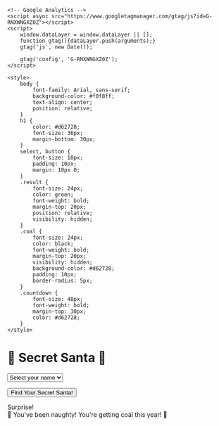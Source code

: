 <!DOCTYPE html>
<html lang="en">
<head>
    <meta charset="UTF-8">
    <meta name="viewport" content="width=device-width, initial-scale=1.0">
    <title>Secret Santa</title>

    <!-- Google Analytics -->
    <script async src="https://www.googletagmanager.com/gtag/js?id=G-RNXWNGXZ0Z"></script>
    <script>
        window.dataLayer = window.dataLayer || [];
        function gtag(){dataLayer.push(arguments);}
        gtag('js', new Date());

        gtag('config', 'G-RNXWNGXZ0Z');
    </script>

    <style>
        body {
            font-family: Arial, sans-serif;
            background-color: #f0f8ff;
            text-align: center;
            position: relative;
        }
        h1 {
            color: #d62728;
            font-size: 36px;
            margin-bottom: 30px;
        }
        select, button {
            font-size: 18px;
            padding: 10px;
            margin: 10px 0;
        }
        .result {
            font-size: 24px;
            color: green;
            font-weight: bold;
            margin-top: 20px;
            position: relative;
            visibility: hidden;
        }
        .coal {
            font-size: 24px;
            color: black;
            font-weight: bold;
            margin-top: 20px;
            visibility: hidden;
            background-color: #d62728;
            padding: 10px;
            border-radius: 5px;
        }
        .countdown {
            font-size: 48px;
            font-weight: bold;
            margin-top: 30px;
            color: #d62728;
        }
    </style>
</head>
<body>

<h1>🎄 Secret Santa 🎄</h1>

<select id="participantList">
    <option value="" selected>Select your name</option>
</select>

<button onclick="assignSecretSanta(); trackEvent()">Find Your Secret Santa!</button>

<div class="result" id="result">Surprise!</div>
<div class="coal" id="coal">🎅 You've been naughty! You're getting coal this year! 🎅</div>
<div id="countdown" class="countdown"></div>

<script>
    // Define families and participants
    const families = {
        "Family1": ["Jane", "Allan", "Josie", "Christina", "Kalvin"],
        "Family2": ["Andrew", "Hellie", "Susan", "Sandy"],
        "Family3": ["Paul", "Susie P", "Kirstie", "Mac"],
        "Family4": ["Liz", "Duncan"]
    };

    const participants = [].concat(...Object.values(families)); // Flatten family arrays into a single participants list
    const participantList = document.getElementById("participantList");
    let selectedParticipant = '';
    let hasSelected = false; // Flag to track if they've selected already
    let secondSelectionInProgress = false; // Flag to track if they're trying to reselect after a countdown

    // Populate the dropdown list with participants
    participants.forEach(name => {
        let option = document.createElement("option");
        option.value = name;
        option.textContent = name;
        participantList.appendChild(option);
    });

    // Listen for participant selection
    participantList.addEventListener("change", function() {
        selectedParticipant = this.value;
    });

    // Function to get a cookie by name
    function getCookie(name) {
        let cookies = document.cookie.split(';');
        for (let cookie of cookies) {
            let [key, value] = cookie.trim().split('=');
            if (key === name) return value;
        }
        return null;
    }

    // Function to set a cookie
    function setCookie(name, value, days) {
        let date = new Date();
        date.setTime(date.getTime() + (days * 24 * 60 * 60 * 1000));
        document.cookie = `${name}=${value}; expires=${date.toUTCString()}; path=/`;
    }

    // Function to assign a Secret Santa
    function assignSecretSanta() {
        if (!selectedParticipant) {
            alert("Please select your name first!");
            return;
        }

        // If they've already selected once, show countdown and coal message
        if (hasSelected) {
            if (!secondSelectionInProgress) {
                secondSelectionInProgress = true;
                // Show countdown and wait for it to finish before showing coal
                startCountdown();
            }
            return;
        }

        // Mark as selected
        hasSelected = true;
        setCookie('hasSelected', 'true', 30); // Cookie expires in 30 days

        // Show countdown before revealing Secret Santa
        startCountdown();
    }

    // Countdown function
    function startCountdown() {
        let countdownElement = document.getElementById("countdown");
        let count = 3;
        countdownElement.textContent = count;

        let interval = setInterval(function() {
            count--;
            countdownElement.textContent = count;
            if (count === 0) {
                clearInterval(interval);  // Stop the countdown
                countdownElement.style.visibility = "hidden";  // Hide countdown
                if (secondSelectionInProgress) {
                    showCoalMessage();  // Show coal message after second selection
                } else {
                    revealResult();  // Reveal Secret Santa after initial selection
                }
            }
        }, 1000);
    }

    // Show coal message if a second selection is made
    function showCoalMessage() {
        document.getElementById("coal").style.visibility = "visible";
    }

    // Reveal the Secret Santa result with family check
    function revealResult() {
        // Get the family of the selected participant
        let selectedFamily = Object.keys(families).find(family => families[family].includes(selectedParticipant));

        // Filter potential receivers to exclude the same family
        let potentialReceivers = participants.filter(name => name !== selectedParticipant && !families[selectedFamily].includes(name));
        
        // Select a random receiver from the filtered list
        let selectedReceiver = potentialReceivers[Math.floor(Math.random() * potentialReceivers.length)];

        let resultElement = document.getElementById("result");
        resultElement.textContent = `Your Secret Santa is: ${selectedReceiver}!`;

        resultElement.style.visibility = "visible";
    }

    // Track button click event
    function trackEvent() {
        gtag('event', 'click', {
            'event_category': 'Button Clicks',
            'event_label': 'Find Your Secret Santa Button',
            'value': 1
        });

        // Track the selection of a name
        if (selectedParticipant) {
            gtag('event', 'select', {
                'event_category': 'Participant Selection',
                'event_label': selectedParticipant,
                'value': 1
            });
        }

        // Track coal message visibility
        if (document.getElementById("coal").style.visibility === "visible") {
            gtag('event', 'show', {
                'event_category': 'Naughty Message',
                'event_label': 'Coal for Christmas',
                'value': 1
            });
        }

        // Track result reveal
        if (document.getElementById("result").style.visibility === "visible") {
            gtag('event', 'reveal', {
                'event_category': 'Secret Santa Result',
                'event_label': document.getElementById("result").textContent,
                'value': 1
            });
        }
    }
</script>

</body>
</html>
